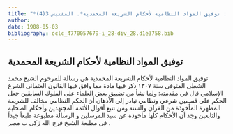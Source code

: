 ```yaml
---
title: "*مطبوعات ومخطوطات : توفيق المواد النظامية لأحكام الشريعة المحمدية*. المقتبس 3(4)"
author: 
date: 1908-05-03
bibliography: oclc_4770057679-i_28-div_28.d1e3758.bib
---
```




##  توفيق المواد النظامية   لأحكام الشريعة المحمدية 


 توفيق المواد النظامية لأحكام الشريعة المحمدية  هي رسالة للمرحوم  الشيخ  محمد  الشطي  المتوفى سنة  ١٣٠٧  ذكر فيها مادة مما وافق فيها القانون العثماني الشرع الإسلامي قال في مقدمته: ولما نشأ من تضييق بعض العلماء على الملوك السابقين جعل الحكم على قسمين شرعي ونظامي تبادر إلى الأذهان أن الحكم النظامي مخالف للشريعة المطهرة المأخوذة من القرآن والسنة ومن تتبع أقوال الأئمة المجتهدين وأحكام الصحابة والتابعين وجد أن الأحكام كلها مأخوذة عن سيد المرسلين و  الرسالة مطبوعة طبعاً جيداً في  مطبعة  الشيخ  فرج الله  زكي  ب  مصر  . 
